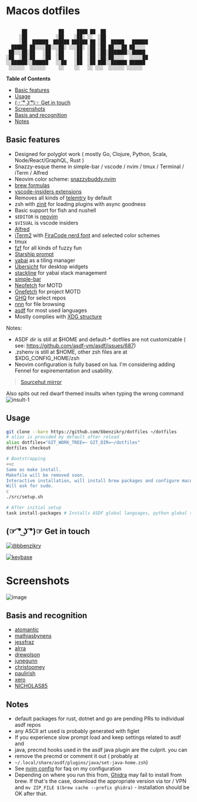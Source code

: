 # Macos dotfiles
```

      ██            ██     ████ ██  ██
     ░██           ░██    ░██░ ░░  ░██
     ░██  ██████  ██████ ██████ ██ ░██  █████   ██████
  ██████ ██░░░░██░░░██░ ░░░██░ ░██ ░██ ██░░░██ ██░░░░
 ██░░░██░██   ░██  ░██    ░██  ░██ ░██░███████░░█████
░██  ░██░██   ░██  ░██    ░██  ░██ ░██░██░░░░  ░░░░░██
░░██████░░██████   ░░██   ░██  ░██ ███░░██████ ██████
 ░░░░░░  ░░░░░░     ░░    ░░   ░░ ░░░  ░░░░░░ ░░░░░░

```

**Table of Contents**

- [Basic features](#basic-features)
- [Usage](#usage)
- [(☞ ͡° ͜ʖ ͡°)☞ Get in touch](#%E2%98%9E-%CD%A1%C2%B0-%CD%9C%CA%96-%CD%A1%C2%B0%E2%98%9E-get-in-touch)
- [Screenshots](#screenshots)
- [Basis and recognition](#basis-and-recognition)
- [Notes](#notes)

## Basic features
* Designed for polyglot work ( mostly Go, Clojure, Python, Scala, Node/React/GraphQL, Rust )
* Snazzy-esque theme in simple-bar / vscode / nvim / tmux / Terminal / iTerm / Alfred
* Neovim color scheme: [snazzybuddy.nvim](https://github.com/bbenzikry/snazzybuddy.nvim)
* [brew formulas](./.config/brewfile/Brewfile)
* [vscode-insiders extensions](./.config/code-insiders/Codefile)
* Removes all kinds of [telemtry](./profile/01-telemetry.zsh) by default
* zsh with [zinit](https://github.com/zdharma/zinit) for loading plugins with async goodness
* Basic support for fish and nushell
* ``$EDITOR`` is [neovim](https://neovim.io)
* ``$VISUAL`` is vscode insiders
* [Alfred](https://www.alfredapp.com)
* [iTerm2](https://iterm2.com) with [FiraCode nerd font](https://github.com/ryanoasis/nerd-fonts/tree/master/patched-fonts/FiraCode) and selected color schemes
* tmux
* [fzf](https://github.com/junegunn/fzf) for all kinds of fuzzy fun
* [Starship prompt](https://starship.rs)
* [yabai](https://github.com/koekeishiya/yabai) as a tiling manager
* [Übersicht](http://tracesof.net/uebersicht/) for desktop widgets
* [stackline](https://github.com/AdamWagner/stackline) for yabai stack management
* [simple-bar](https://github.com/Jean-Tinland/simple-bar)
* [Neofetch](https://github.com/dylanaraps/neofetch) for MOTD
* [Onefetch](https://github.com/o2sh/onefetch) for project MOTD
* [GHQ](https://github.com/x-motemen/ghq) for select repos
* [nnn](https://github.com/jarun/nnn) for file browsing
* [asdf](https://asdf-vm.com/) for most used languages
* Mostly complies with [XDG structure](https://specifications.freedesktop.org/basedir-spec/basedir-spec-0.6.html)

Notes:
* ASDF dir is still at $HOME and default-* dotfiles are not customizable ( see: https://github.com/asdf-vm/asdf/issues/687)
* .zshenv is still at $HOME, other zsh files are at $XDG_CONFIG_HOME/zsh
* Neovim configuration is fully based on lua. I'm considering adding Fennel for expirementation and usability.

> [Sourcehut mirror](https://git.sr.ht/~bbenzikry/dotfiles)

Also spits out red dwarf themed insults when typing the wrong command
![insult-1](https://user-images.githubusercontent.com/1993348/110026305-27d7e400-7d39-11eb-9a27-2f9259842374.png)

## Usage
```bash
git clone --bare https://github.com/bbenzikry/dotfiles ~/dotfiles
# alias is provided by default after reload
alias dotfiles="GIT_WORK_TREE=~ GIT_DIR=~/dotfiles"
dotfiles checkout

# Bootstrapping
<<c
Same as make install.
Makefile will be removed soon.
Interactive installation, will install brew packages and configure macos defaults.
Will ask for sudo.
c
./src/setup.sh

# After initial setup
task install-packages # Installs ASDF global languages, python global tooling ( via pipx ) and vscode extensions if needed.
```

## (☞ ͡° ͜ʖ ͡°)☞ Get in touch

[![@bbenzikry](https://img.shields.io/twitter/follow/bbenzikry.svg?style=social&label=@bbenzikry)](https://twitter.com/bbenzikry)

[![keybase](https://badgen.net/keybase/pgp/beni)](https://keybase.io/beni)


# Screenshots
![image](https://user-images.githubusercontent.com/1993348/113521692-cdce7680-95a3-11eb-85ed-396b85725a28.png)



## Basis and recognition
- [atomantic](https://github.com/atomantic/dotfiles)
- [mathiasbynens](https://github.com/mathiasbynens/dotfiles)
- [jessfraz](https://github.com/jessfraz/dotfiles)
- [alrra](https://github.com/alrra/dotfiles)
- [drewolson](https://github.com/drewolson/vim_dotfiles)
- [junegunn](https://github.com/junegunn/dotfiles)
- [christoomey](https://github.com/christoomey/dotfiles)
- [paulirish](https://github.com/paulirish/dotfiles)
- [xero](https://github.com/xero/dotfiles)
- [NICHOLAS85](https://github.com/NICHOLAS85/dotfiles/)


## Notes
* default packages for rust, dotnet and go are pending PRs to individual asdf repos
* any ASCII art used is probably generated with figlet
* If you experience slow prompt load and keep settings related to asdf and
* java, precmd hooks used in the asdf java plugin are the culprit. you can
* remove the precmd or comment it out ( probably at
* ``~/.local/share/asdf/plugins/java/set-java-home.zsh``)
* See [nvim config](./.config/nvim) for faq on my configuration
* Depending on where you run this from, [Ghidra](https://ghidra-sre.org) may fail to install from brew. If that's the case, download the appropriate version via tor / VPN and ``mv ZIP_FILE $(brew cache --prefix ghidra)`` - installation should be OK after that. 
